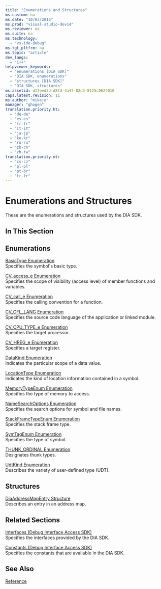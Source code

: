 ```yaml
---
title: "Enumerations and Structures"
ms.custom: na
ms.date: "10/03/2016"
ms.prod: "visual-studio-dev14"
ms.reviewer: na
ms.suite: na
ms.technology: 
  - "vs-ide-debug"
ms.tgt_pltfrm: na
ms.topic: "article"
dev_langs: 
  - "C++"
helpviewer_keywords: 
  - "enumerations [DIA SDK]"
  - "DIA SDK, enumerations"
  - "structures [DIA SDK]"
  - "DIA SDK, structures"
ms.assetid: d17eed2d-d8fd-4a47-82d3-8125c0624010
caps.latest.revision: 11
ms.author: "mikejo"
manager: "ghogen"
translation.priority.ht: 
  - "de-de"
  - "es-es"
  - "fr-fr"
  - "it-it"
  - "ja-jp"
  - "ko-kr"
  - "ru-ru"
  - "zh-cn"
  - "zh-tw"
translation.priority.mt: 
  - "cs-cz"
  - "pl-pl"
  - "pt-br"
  - "tr-tr"
---
```

# Enumerations and Structures
These are the enumerations and structures used by the DIA SDK.  
  
## In This Section  
  
## Enumerations  
 [BasicType Enumeration](../debugger/basictype.md)  
 Specifies the symbol's basic type.  
  
 [CV_access_e Enumeration](../debugger/cv_access_e.md)  
 Specifies the scope of visibility (access level) of member functions and variables.  
  
 [CV_call_e Enumeration](../debugger/cv_call_e.md)  
 Specifies the calling convention for a function.  
  
 [CV_CFL_LANG Enumeration](../debugger/cv_cfl_lang.md)  
 Specifies the source code language of the application or linked module.  
  
 [CV_CPU_TYPE_e Enumeration](../debugger/cv_cpu_type_e.md)  
 Specifies the target processor.  
  
 [CV_HREG_e Enumeration](../debugger/cv_hreg_e.md)  
 Specifies a target register.  
  
 [DataKind Enumeration](../debugger/datakind.md)  
 Indicates the particular scope of a data value.  
  
 [LocationType Enumeration](../debugger/locationtype.md)  
 Indicates the kind of location information contained in a symbol.  
  
 [MemoryTypeEnum Enumeration](../debugger/memorytypeenum.md)  
 Specifies the type of memory to access.  
  
 [NameSearchOptions Enumeration](../debugger/namesearchoptions.md)  
 Specifies the search options for symbol and file names.  
  
 [StackFrameTypeEnum Enumeration](../debugger/stackframetypeenum.md)  
 Specifies the stack frame type.  
  
 [SymTagEnum Enumeration](../debugger/symtagenum.md)  
 Specifies the type of symbol.  
  
 [THUNK_ORDINAL Enumeration](../debugger/thunk_ordinal.md)  
 Designates thunk types.  
  
 [UdtKind Enumeration](../debugger/udtkind.md)  
 Describes the variety of user-defined type (UDT).  
  
## Structures  
 [DiaAddressMapEntry Structure](../debugger/diaaddressmapentry.md)  
 Describes an entry in an address map.  
  
## Related Sections  
 [Interfaces (Debug Interface Access SDK)](../debugger/interfaces--debug-interface-access-sdk-.md)  
 Specifies the interfaces provided by the DIA SDK.  
  
 [Constants (Debug Interface Access SDK)](../debugger/constants--debug-interface-access-sdk-.md)  
 Specifies the constants that are available in the DIA SDK.  
  
## See Also  
 [Reference](../debugger/debug-interface-access-sdk-reference.md)